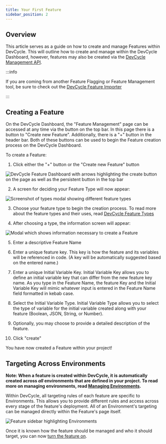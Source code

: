 ```yaml
---
title: Your First Feature
sidebar_position: 2
---
```


## Overview

This article serves as a guide on how to create and manage Features within DevCycle. This will outline how to create and manage within the DevCycle Dashboard, however, features may also be created via the [DevCycle Management API](/management-api/).

:::info

If you are coming from another Feature Flagging or Feature Management tool, be sure to check out the [DevCycle Feature Importer](/tools-and-integrations/feature-importer)

:::

## Creating a Feature

On the DevCycle Dashboard, the "Feature Management" page can be accessed at any time via the button on the top bar. In this page there is a button to "Create new Feature". Additionally, there is a "+" button in the header bar. Both of these buttons can be used to begin the Feature creation process on the DevCycle Dashboard.

To create a Feature:

1. Click either the "+" button or the "Create new Feature" button

![DevCycle Feature Dashboard with arrows highlighting the create button on the page as well as the persistent button in the top bar](/march-2022-create.png)

2. A screen for deciding your Feature Type will now appear:

![Screenshot of types modal showing different feature types](/december_2021_types.png)

3. Choose your feature type to begin the creation process. To read more about the feature types and their uses, read [DevCycle Feature Types](/home/feature-management/getting-started/feature-types)

4. After choosing a type, the information screen will appear:

![Modal which shows information necessary to create a Feature](/april-2023-create-feature-modal.png) 

5. Enter a descriptive Feature Name

6. Enter a unique feature key. This key is how the feature and its variables will be referenced in code. (A key will be automatically suggested based on the entered name.)

7. Enter a unique Initial Variable Key. 
Initial Variable Key allows you to define an initial variable key that can differ from the new feature key name. As you type in the Feature Name, the feature Key and the Initial Variable Key will mimic whatever input is entered in the Feature Name field formatted in kebab case.

8. Select the Initial Variable Type. 
Initial Variable Type allows you to select the type of variable for the initial variable created along with your feature (Boolean, JSON, String, or Number).

9. Optionally, you may choose to provide a detailed description of the feature.

10. Click "create"

You have now created a Feature within your project!


## Targeting Across Environments

**Note: When a feature is created within DevCycle, it is automatically created across _all_ environments that are defined in your project. To read more on managing environments, read [Managing Environments](/home/feature-management/organizing-your-flags-and-variables/environments).**

Within DevCycle, all targeting rules of each feature are specific to Environments. This allows you to provide different rules and access across every stage of the feature's deployment. All of an Environment's targeting can be managed directly within the Feature's page itself.

![Feature sidebar highlighting Environments](/march-2022-environments.png)

Once it is known how the feature should be managed and who it should target, you can now [turn the feature on](/home/feature-management/getting-started/toggling-features).



